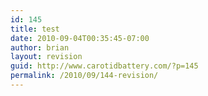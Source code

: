 ```yaml
---
id: 145
title: test
date: 2010-09-04T00:35:45-07:00
author: brian
layout: revision
guid: http://www.carotidbattery.com/?p=145
permalink: /2010/09/144-revision/
---
```

